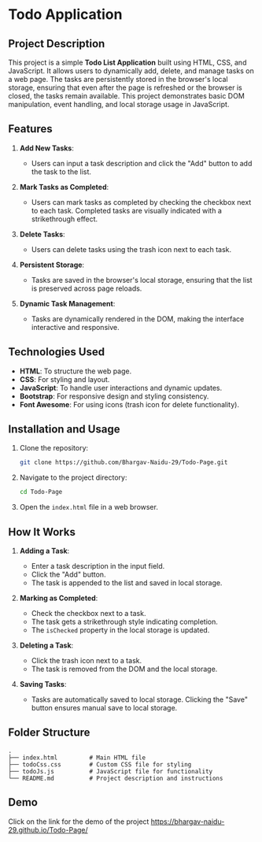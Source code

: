 # Todo Application

## Project Description
This project is a simple **Todo List Application** built using HTML, CSS, and JavaScript. It allows users to dynamically add, delete, and manage tasks on a web page. The tasks are persistently stored in the browser's local storage, ensuring that even after the page is refreshed or the browser is closed, the tasks remain available. This project demonstrates basic DOM manipulation, event handling, and local storage usage in JavaScript.

## Features

1. **Add New Tasks**:
   - Users can input a task description and click the "Add" button to add the task to the list.

2. **Mark Tasks as Completed**:
   - Users can mark tasks as completed by checking the checkbox next to each task. Completed tasks are visually indicated with a strikethrough effect.

3. **Delete Tasks**:
   - Users can delete tasks using the trash icon next to each task.

4. **Persistent Storage**:
   - Tasks are saved in the browser's local storage, ensuring that the list is preserved across page reloads.

5. **Dynamic Task Management**:
   - Tasks are dynamically rendered in the DOM, making the interface interactive and responsive.

## Technologies Used

- **HTML**: To structure the web page.
- **CSS**: For styling and layout.
- **JavaScript**: To handle user interactions and dynamic updates.
- **Bootstrap**: For responsive design and styling consistency.
- **Font Awesome**: For using icons (trash icon for delete functionality).

## Installation and Usage

1. Clone the repository:
   ```bash
   git clone https://github.com/Bhargav-Naidu-29/Todo-Page.git
   ```

2. Navigate to the project directory:
   ```bash
   cd Todo-Page
   ```

3. Open the `index.html` file in a web browser.

## How It Works

1. **Adding a Task**:
   - Enter a task description in the input field.
   - Click the "Add" button.
   - The task is appended to the list and saved in local storage.

2. **Marking as Completed**:
   - Check the checkbox next to a task.
   - The task gets a strikethrough style indicating completion.
   - The `isChecked` property in the local storage is updated.

3. **Deleting a Task**:
   - Click the trash icon next to a task.
   - The task is removed from the DOM and the local storage.

4. **Saving Tasks**:
   - Tasks are automatically saved to local storage. Clicking the "Save" button ensures manual save to local storage.

## Folder Structure

```
.
├── index.html         # Main HTML file
├── todoCss.css        # Custom CSS file for styling
├── todoJs.js          # JavaScript file for functionality
└── README.md          # Project description and instructions
```

## Demo
Click on the link for the demo of the project https://bhargav-naidu-29.github.io/Todo-Page/

